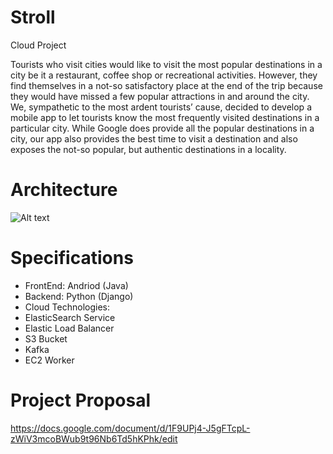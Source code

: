 # Stroll
Cloud Project

Tourists who visit cities would like to visit the most popular destinations in a city be it a restaurant, coffee shop or recreational activities. However, they find themselves in a not-so satisfactory place at the end of the trip because they would have missed a few popular attractions in and around the city. We, sympathetic to the most ardent tourists’ cause, decided to develop a mobile app to let tourists know the most frequently visited destinations in a particular city. While Google does provide all the popular destinations in a city, our app also provides the best time to visit a destination and also exposes the not-so popular, but authentic destinations in a locality.

Architecture
=========
![Alt text](https://github.com/Vignesh6v/CityTrek/blob/master/Architecture.jpg "Screen-shot")

Specifications
==========
* FrontEnd: Andriod (Java)
* Backend: Python (Django)
* Cloud Technologies:
 * ElasticSearch Service
 * Elastic Load Balancer
 * S3 Bucket
 * Kafka
 * EC2 Worker


Project Proposal
=========

https://docs.google.com/document/d/1F9UPj4-J5gFTcpL-zWiV3mcoBWub9t96Nb6Td5hKPhk/edit
